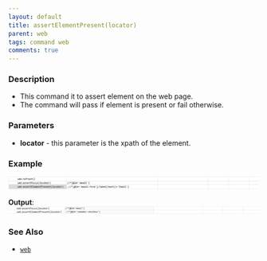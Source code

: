 ```yaml
---
layout: default
title: assertElementPresent(locator)
parent: web
tags: command web
comments: true
---
```


### Description

- This command it to assert element on the web page.
- The command will pass if element  is present or fail otherwise.

### Parameters

- **locator** - this parameter is the xpath of the element.

### Example

![](image/assertElementPresent_01.png)

**Output**:<br/>
![](image/assertElementPresent_02.png)

### See Also

- [`web`](../web)